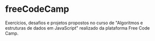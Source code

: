 # freeCodeCamp
Exercícios, desafios e projetos propostos no curso de "Algoritmos e estruturas de dados em JavaScript" realizado da plataforma Free Code Camp. 
